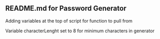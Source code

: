 ## README.md for Password Generator

Adding variables at the top of script for function to pull from 

Variable characterLenght set to 8 for minimum characters in generator